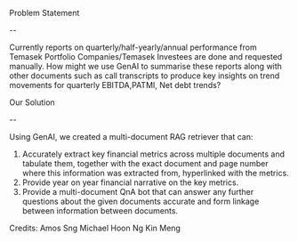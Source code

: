 Problem Statement

--

Currently reports on quarterly/half-yearly/annual performance from Temasek Portfolio Companies/Temasek Investees are done and requested manually. How might we use GenAI to summarise these reports along with other documents such as call transcripts to produce key insights on trend movements for quarterly EBITDA,PATMI, Net debt trends?

Our Solution

--


Using GenAI, we created a multi-document RAG retriever that can:
1.	Accurately extract key financial metrics across multiple documents and tabulate them, together with the exact document and page number where this information was extracted from, hyperlinked with the metrics.
2.	Provide year on year financial narrative on the key metrics.
3.	Provide a multi-document QnA bot that can answer any further questions about the given documents accurate and form linkage between information between documents.

Credits:
Amos Sng
Michael Hoon
Ng Kin Meng
